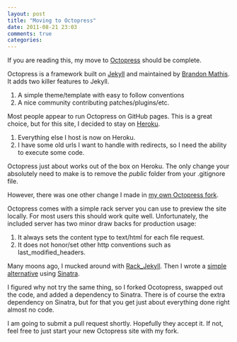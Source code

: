 ```yaml
---
layout: post
title: "Moving to Octopress"
date: 2011-08-21 23:03
comments: true
categories: 
---
```


If you are reading this, my move to [Octopress](http://octopress.org/) should be complete. 

Octopress is a framework built on [Jekyll](https://github.com/mojombo/jekyll) and maintained by [Brandon Mathis](http://brandonmathis.com/). It adds two killer features to Jekyll. 

<!--more-->

1. A simple theme/template with easy to follow conventions
1. A nice community contributing patches/plugins/etc. 

Most people appear to run Octopress on GitHub pages. This is a great choice, but for this site, I decided to stay on [Heroku](http://heroku.com). 

1. Everything else I host is now on Heroku.
1. I have some old urls I want to handle with redirects, so I need the ability to execute some code. 

Octopress just about works out of the box on Heroku. The only change your absolutely need to make is to remove the _public_ folder from your .gitignore file. 

However, there was one other change I made in [my own Octopress fork](https://github.com/scottwater/octopress). 

Octopress comes with a simple rack server you can use to preview the site locally. For most users this should work quite well. Unfortunately, the included server has two minor draw backs for production usage: 

1. It always sets the content type to text/html for each file request. 
1. It does not honor/set other http conventions such as last_modified_headers. 

Many moons ago, I mucked around with [Rack_Jekyll](https://github.com/bry4n/rack-jekyll). Then I wrote a [simple alternative](http://www.scottw.com/sinatra-jekyll-server) using [Sinatra](http://sinatrarb.com). 

I figured why not try the same thing, so I forked Ocotopress, swapped out the code, and added a dependency to Sinatra. There is of course the extra dependency on Sinatra, but for that you get just about everything done right almost no code. 

I am going to submit a pull request shortly. Hopefully they accept it. If not, feel free to just start your new Octopress site with my fork. 

